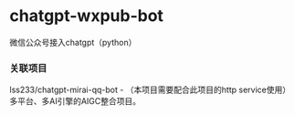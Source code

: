 # chatgpt-wxpub-bot
微信公众号接入chatgpt（python）


### 关联项目
lss233/chatgpt-mirai-qq-bot - （本项目需要配合此项目的http service使用）多平台、多AI引擎的AIGC整合项目。
